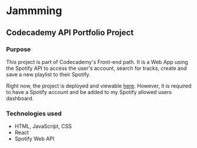 # Jammming
## Codecademy API Portfolio Project

### Purpose

This project is part of Codecademy's Front-end path. It is a Web App using the Spotify API to access the user's account, search for tracks, create and save a new playlist to their Spotify. 

Right now, the project is deployed and viewable [here](https://bit.ly/jammming
). However, it is required to have a Spotify account and be added to my Spotify allowed users dashboard.

### Technologies used

+ HTML, JavaScript, CSS
+ React
+ Spotify Web API
